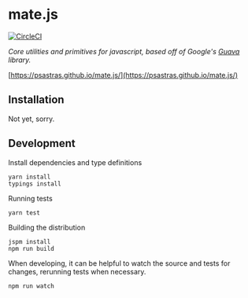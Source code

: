 # mate.js

[![CircleCI](https://circleci.com/gh/psastras/mate.js/tree/master.svg?style=svg)](https://circleci.com/gh/psastras/mate.js/tree/master)

_Core utilities and primitives for javascript, based off of Google's [Guava](https://github.com/google/guava) library._

[https://psastras.github.io/mate.js/](https://psastras.github.io/mate.js/)

## Installation

Not yet, sorry.

## Development

Install dependencies and type definitions

```shell
yarn install
typings install
```

Running tests

```shell
yarn test
```

Building the distribution

```shell
jspm install
npm run build
```

When developing, it can be helpful to watch the source and tests for changes, rerunning
tests when necessary.

```shell
npm run watch
```
